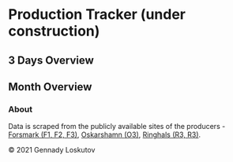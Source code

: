 # Production Tracker (under construction)

## 3 Days Overview

<div id="html" markdown="0">
<div id="day3" markdown="0"></div>

<script type="text/javascript" markdown="0">
  var spec3 = "graph3.json";
  var opt = { actions: {export: true, source: false, compiled: false, editor: false}};
  vegaEmbed('#day3', spec3, opt).then(function(result) {
    // Access the Vega view instance (https://vega.github.io/vega/docs/api/view/) as result.view
  }).catch(console.error);
</script></div>

## Month Overview

<div id="html" markdown="0">
<div id="month1" markdown="0"></div>

<script type="text/javascript" markdown="0">
  var spec30 = "graph30.json";
  vegaEmbed('#month1', spec30, opt).then(function(result) {
    // Access the Vega view instance (https://vega.github.io/vega/docs/api/view/) as result.view
  }).catch(console.error);
</script></div>

### About

Data is scraped from the publicly available sites of the producers - [Forsmark (F1, F2, F3)](https://group.vattenfall.com/se/var-verksamhet/forsmark), [Oskarshamn (O3)](https://www.okg.se/en), [Ringhals (R3, R3)](https://group.vattenfall.com/se/var-verksamhet/ringhals).

&copy; 2021 Gennady Loskutov
